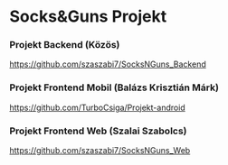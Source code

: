 # Socks&Guns Projekt

### Projekt Backend (Közös)

https://github.com/szaszabi7/SocksNGuns_Backend

### Projekt Frontend Mobil (Balázs Krisztián Márk)

https://github.com/TurboCsiga/Projekt-android

### Projekt Frontend Web (Szalai Szabolcs)

https://github.com/szaszabi7/SocksNGuns_Web
